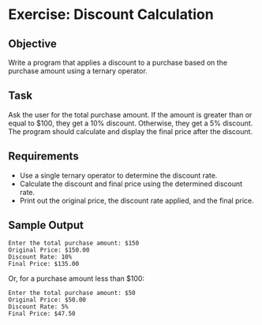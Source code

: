 # Exercise: Discount Calculation

## Objective
Write a program that applies a discount to a purchase based on the purchase amount using a ternary operator.

## Task
Ask the user for the total purchase amount. If the amount is greater than or equal to $100, they get a 10% discount. Otherwise, they get a 5% discount. The program should calculate and display the final price after the discount.

## Requirements
- Use a single ternary operator to determine the discount rate.
- Calculate the discount and final price using the determined discount rate.
- Print out the original price, the discount rate applied, and the final price.

## Sample Output

```
Enter the total purchase amount: $150
Original Price: $150.00
Discount Rate: 10%
Final Price: $135.00
```

Or, for a purchase amount less than $100:

```
Enter the total purchase amount: $50
Original Price: $50.00
Discount Rate: 5%
Final Price: $47.50
```